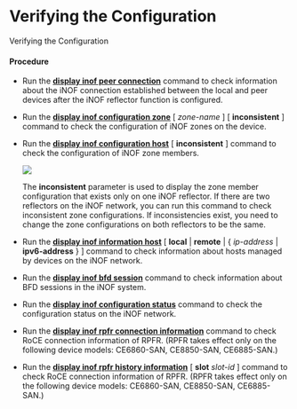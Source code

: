 Verifying the Configuration
===========================

Verifying the Configuration

#### Procedure

* Run the [**display inof peer connection**](cmdqueryname=display+inof+peer+connection) command to check information about the iNOF connection established between the local and peer devices after the iNOF reflector function is configured.
* Run the [**display inof configuration zone**](cmdqueryname=display+inof+configuration+zone) [ *zone-name* ] [ **inconsistent** ] command to check the configuration of iNOF zones on the device.
* Run the [**display inof configuration host**](cmdqueryname=display+inof+configuration+host) [ **inconsistent** ] command to check the configuration of iNOF zone members.
  
  ![](public_sys-resources/note_3.0-en-us.png) 
  
  The **inconsistent** parameter is used to display the zone member configuration that exists only on one iNOF reflector. If there are two reflectors on the iNOF network, you can run this command to check inconsistent zone configurations. If inconsistencies exist, you need to change the zone configurations on both reflectors to be the same.
* Run the [**display inof information host**](cmdqueryname=display+inof+information+host) [ **local** | **remote** | { *ip-address* | **ipv6-address** } ] command to check information about hosts managed by devices on the iNOF network.
* Run the [**display inof bfd session**](cmdqueryname=display+inof+bfd+session) command to check information about BFD sessions in the iNOF system.
* Run the [**display inof configuration status**](cmdqueryname=display+inof+configuration+status) command to check the configuration status on the iNOF network.
* Run the [**display inof rpfr connection information**](cmdqueryname=display+inof+rpfr+connection+information) command to check RoCE connection information of RPFR. (RPFR takes effect only on the following device models: CE6860-SAN, CE8850-SAN, CE6885-SAN.)
* Run the [**display inof rpfr history information**](cmdqueryname=display+inof+rpfr+history+information) [ **slot** *slot-id* ] command to check RoCE connection information of RPFR. (RPFR takes effect only on the following device models: CE6860-SAN, CE8850-SAN, CE6885-SAN.)